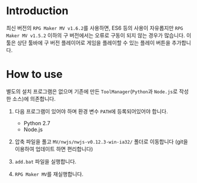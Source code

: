 # Introduction
최신 버전의 ```RPG Maker MV v1.6.2```를 사용하면, ES6 등의 사용이 자유롭지만 ```RPG Maker MV v1.5.2``` 이하의 구 버전에서는 오류로 구동이 되지 않는 경우가 많습니다. 이 툴은 상단 툴바에 구 버전 플레이어로 게임을 플레이할 수 있는 플레이 버튼을 추가합니다.

# How to use
별도의 설치 프로그램은 없으며 기존에 만든 ```ToolManager```(```Python```과 ```Node.js```로 작성한 소스)에 의존합니다.

1. 다음 프로그램이 있어야 하며 환경 변수 ```PATH```에 등록되어있어야 합니다.

    * Python 2.7
    * Node.js

2. 압축 파일을 풀고 ```MV/nwjs/nwjs-v0.12.3-win-ia32/``` 폴더로 이동합니다 (git을 이용하여 업데이트 하면 편리합니다)

3. ```add.bat``` 파일을 실행합니다.

4. ```RPG Maker MV```를 재실행합니다.
